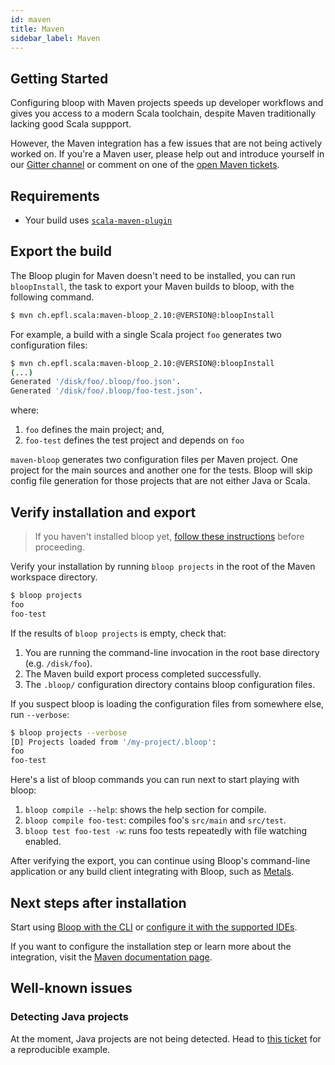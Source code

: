 ```yaml
---
id: maven
title: Maven
sidebar_label: Maven
---
```


## Getting Started

Configuring bloop with Maven projects speeds up developer workflows and gives you access to a modern Scala toolchain, despite Maven traditionally lacking good Scala suppport.

However, the Maven integration has a few issues that are not being actively
worked on. If you're a Maven user, please help out and introduce yourself in
our [Gitter channel](https://gitter.im/scalacenter/bloop) or comment on one
of the [open Maven
tickets](https://github.com/scalacenter/bloop/issues?q=is%3Aissue+is%3Aopen+sort%3Aupdated-desc+label%3Amaven).

## Requirements

- Your build uses [`scala-maven-plugin`](https://github.com/davidB/scala-maven-plugin/)

## Export the build

The Bloop plugin for Maven doesn't need to be installed, you can run
`bloopInstall`, the task to export your Maven builds to bloop, with the
following command.

```bash
$ mvn ch.epfl.scala:maven-bloop_2.10:@VERSION@:bloopInstall
```

For example, a build with a single Scala project `foo` generates two configuration files:

```bash
$ mvn ch.epfl.scala:maven-bloop_2.10:@VERSION@:bloopInstall
(...)
Generated '/disk/foo/.bloop/foo.json'.
Generated '/disk/foo/.bloop/foo-test.json'.
```

where:
1. `foo` defines the main project; and,
1. `foo-test` defines the test project and depends on `foo`

`maven-bloop` generates two configuration files per Maven project. One
project for the main sources and another one for the tests. Bloop will skip
config file generation for those projects that are not either Java or Scala.

## Verify installation and export

> If you haven't installed bloop yet, [follow these instructions](/setup)
before proceeding.

Verify your installation by running `bloop projects` in the root of the Maven workspace directory.

```bash
$ bloop projects
foo
foo-test
```

If the results of `bloop projects` is empty, check that:

1. You are running the command-line invocation in the root base directory (e.g. `/disk/foo`).
1. The Maven build export process completed successfully.
1. The `.bloop/` configuration directory contains bloop configuration files.

If you suspect bloop is loading the configuration files from somewhere else, run `--verbose`:

```bash
$ bloop projects --verbose
[D] Projects loaded from '/my-project/.bloop':
foo
foo-test
```

Here's a list of bloop commands you can run next to start playing with bloop:

1. `bloop compile --help`: shows the help section for compile.
1. `bloop compile foo-test`: compiles foo's `src/main` and `src/test`.
1. `bloop test foo-test -w`: runs foo tests repeatedly with file watching enabled.

After verifying the export, you can continue using Bloop's command-line application or any build
client integrating with Bloop, such as [Metals](https://scalameta.org/metals/).

## Next steps after installation

Start using [Bloop with the CLI](docs/usage) or [configure it with the supported
IDEs](docs/ides/overview).

If you want to configure the installation step or learn more about the integration, visit the
[Maven documentation page](docs/build-tools/maven).

## Well-known issues

### Detecting Java projects

At the moment, Java projects are not being detected. Head to [this
ticket](https://github.com/scalacenter/bloop/issues/519) for a reproducible
example.